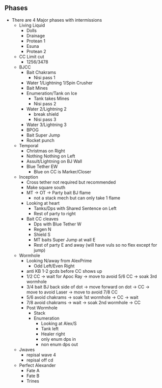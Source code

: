 ## Phases

- There are 4 Major phases with intermissions
  - Living Liquid
    - Dolls
    - Drainage
    - Protean 1
    - Esuna
    - Protean 2
  - CC Limit cut
    - 1256/3478
  - BJCC
    - Bait Chakrams
      - Nisi pass 1
    - Water 1/Lightning 1/Spin Crusher
    - Bait Mines
    - Enumeration/Tank on Ice
      - Tank takes Mines
      - Nisi pass 2
    - Water 2/Lightning 2
      - break shield
      - Nisi pass 3
    - Water 3/Lightning 3
    - BPOG
    - Bait Super Jump
    - Rocket punch
  - Temporal
    - Christmas on Right
    - Nothing Nothing on Left
    - Assult/Lightning on BJ Wall
    - Blue Tether EW
      - Blue on CC is Marker/Closer
  - Inception
    - Cross tether not required but recommended
    - Make square south
    - MT -> OT -> Party bait BJ flame
      - not a stack mech but can only take 1 flame
    - Looking at heart
      - Tanks/Dps with Shared Sentence on Left
      - Rest of party to right
    - Bait CC cleaves
      - Dps with Blue Tether W
      - Regen N
      - Shield S
      - MT baits Super Jump at wall E
      - Rest of party E and away (will have vuls so no flex except for jump)
  - Wormhole
    - Looking N/away from AlexPrime
      - Odd Left/Even Right
    - anti KB 1-2 gcds before CC shows up
    - 1/2 CC -> wait for Apoc Ray -> move to avoid 5/6 CC -> soak 3rd wormhole
    - 3/4 bait BJ back side of dot -> move forward on dot -> CC -> move to avoid Laser -> move to avoid 7/8 CC
    - 5/6 avoid chakrams -> soak 1st wormhole -> CC -> wait
    - 7/8 avoid chakrams -> wait -> soak 2nd wormhole -> CC
    - Post Wormhole
      - Stack
      - Enumeration
        - Looking at Alex/S
        - Tank left
        - Healer right
        - only enum dps in
        - non enum dps out
  - Jwaves
    - repisal wave 4
    - repisal off cd
  - Perfect Alexander
    - Fate A
    - Fate B
    - Trines
